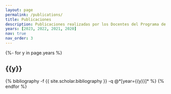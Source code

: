 ```yaml
---
layout: page
permalink: /publications/
title: Publicaciones
description: Publicaciones realizadas por los Docentes del Programa de Maestría en Ciencias de la Ingeniería
years: [2023, 2022, 2021, 2020]
nav: true
nav_order: 3
---
```

<!-- _pages/publications.md -->
<div class="publications">

{%- for y in page.years %}
  <h2 class="year">{{y}}</h2>
  {% bibliography -f {{ site.scholar.bibliography }} -q @*[year={{y}}]* %}
{% endfor %}

</div>
